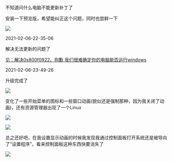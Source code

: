 不知道问什么电脑不能更新补丁了

安装一下预览版，希望能纠正这个问题，同时也尝鲜一下

![](https://cdn.jsdelivr.net/gh/xx025/cloudimg/img/20210206211951.png)



2021-02-06-22-35-06

解决无法更新的问题了

[见：解决0x800f0922、抱歉,我们很难确定你的电脑能否运行windows](http://cache.baiducontent.com/c?m=hcp8MoZtfvqurXZx3hVs-QVCmN8miJ3IM_MyBfo_ESKEYOku4xDTeba718Ug2747f3VHzU3nw3rg699063QfjURdr8o30uUJiUVW06i2i2pr-hbu2o1_qa9itbHxRIPDHt3QQN4dvUMz8hV8aYjDcc0eKrbWbKgEpYKs_425r5r5I3iGJQhq5qjeqGmB7ZbbD_ubrFKCw3evAcRi1d3LgQvTxuAkahfo2tiigorkjNikIyLXt3u2PIN6Ozj_LvT7wwraw1y_mlyikLVSsSLgo4poAO8Z9bipqSAb5qspKGtltUdYgJjhY-UZues2_2KpBzUHBFWncLeWJaPIF_IekJCItdRvQ9POMTAGj50MWkiOnvdMr81B5Z_ln0Zno97U9dNSWMlL0Lz6mt3zhVT044VCDLqyuqE2kl9ZfsaaMv3&p=90769a47c59b09ec05bd9b790a49&newp=8b2a970e95df11a05feac020544f92695d0fc20e38d2d101298ffe0cc4241a1a1a3aecbf2c221705d2c7786d02ac4956e8f032703d0034f1f689df08d2ecce7e64cb3b&s=cec88d218ccf64a0&user=baidu&fm=sc&query=%B1%A7%C7%B8%2C%CE%D2%C3%C7%BA%DC%C4%D1%C8%B7%B6%A8%C4%E3%B5%C4%B5%E7%C4%D4%C4%DC%B7%F1%D4%CB%D0%D0Windows+10%A1%A3%C7%EB%B9%D8%B1%D5%B0%B2%D7%B0%B3%CC%D0%F2%2C%C8%BB%BA%F3%D4%D9%CA%D4%D2%BB%B4%CE%A1%A3&qid=882e301b00109b4a&p1=2)



2021-02-06-23-49-26

升级完成了

![](https://cdn.jsdelivr.net/gh/xx025/cloudimg/img/20210206234912.png)



变化了一些开始菜单的图标和一些窗口动画(貌似还是强制那种，因为我关闭了动画)，还有资源管理器出现了一个Linux

![](https://cdn.jsdelivr.net/gh/xx025/cloudimg/img/20210206235726.png)

![](https://cdn.jsdelivr.net/gh/xx025/cloudimg/img/20210206235023.png)

总之还好吧，在我设置显示动画的时候我发现我通过控制面板打开系统还是被导向了“设置程序”，看来控制面板这种东西快要消失了

![](https://cdn.jsdelivr.net/gh/xx025/cloudimg/img/20210207000027.png)
